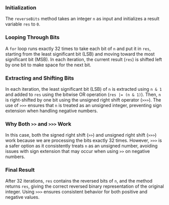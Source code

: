 ### Initialization

The `reverseBits` method takes an integer `n` as input and initializes a result variable `res` to `0`.

### Looping Through Bits

A `for` loop runs exactly 32 times to take each bit of `n` and put it in `res`, starting from the least significant bit (LSB) and moving toward the most significant bit (MSB). In each iteration, the current result (`res`) is shifted left by one bit to make space for the next bit.

### Extracting and Shifting Bits

In each iteration, the least significant bit (LSB) of `n` is extracted using `n & 1` and added to `res` using the bitwise OR operation (`res |= (n & 1)`). Then, `n` is right-shifted by one bit using the unsigned right shift operator (`>>>`). The use of `>>>` ensures that `n` is treated as an unsigned integer, preventing sign extension when handling negative numbers.

### Why Both `>>` and `>>>` Work

In this case, both the signed right shift (`>>`) and unsigned right shift (`>>>`) work because we are processing the bits exactly 32 times. However, `>>>` is a safer option as it consistently treats `n` as an unsigned number, avoiding issues with sign extension that may occur when using `>>` on negative numbers.

### Final Result

After 32 iterations, `res` contains the reversed bits of `n`, and the method returns `res`, giving the correct reversed binary representation of the original integer. Using `>>>` ensures consistent behavior for both positive and negative values.
